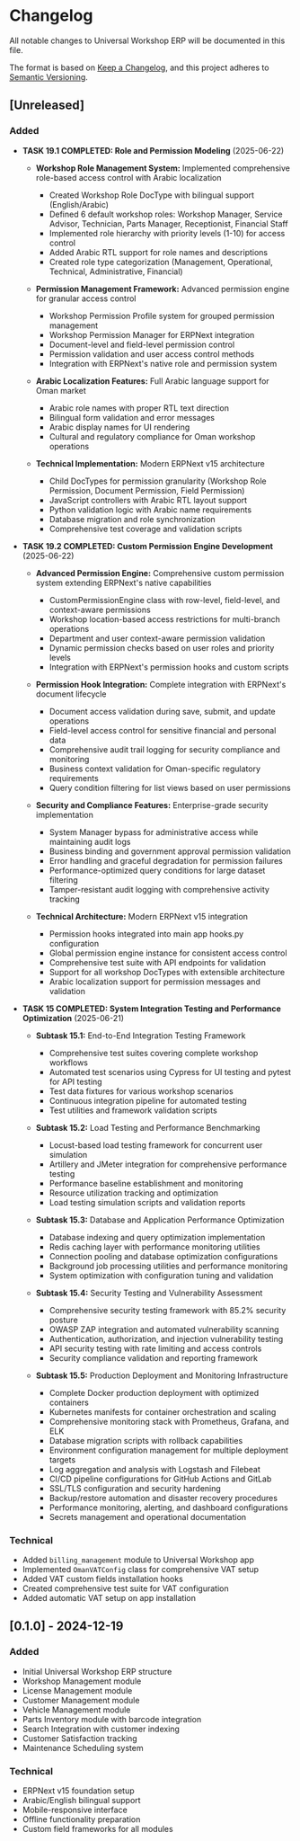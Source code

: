 # Changelog

All notable changes to Universal Workshop ERP will be documented in this file.

The format is based on [Keep a Changelog](https://keepachangelog.com/en/1.0.0/),
and this project adheres to [Semantic Versioning](https://semver.org/spec/v2.0.0.html).

## [Unreleased]

### Added
- **TASK 19.1 COMPLETED: Role and Permission Modeling** (2025-06-22)
  - **Workshop Role Management System:** Implemented comprehensive role-based access control with Arabic localization
    - Created Workshop Role DocType with bilingual support (English/Arabic)
    - Defined 6 default workshop roles: Workshop Manager, Service Advisor, Technician, Parts Manager, Receptionist, Financial Staff
    - Implemented role hierarchy with priority levels (1-10) for access control
    - Added Arabic RTL support for role names and descriptions
    - Created role type categorization (Management, Operational, Technical, Administrative, Financial)
  
  - **Permission Management Framework:** Advanced permission engine for granular access control
    - Workshop Permission Profile system for grouped permission management
    - Workshop Permission Manager for ERPNext integration
    - Document-level and field-level permission control
    - Permission validation and user access control methods
    - Integration with ERPNext's native role and permission system
  
  - **Arabic Localization Features:** Full Arabic language support for Oman market
    - Arabic role names with proper RTL text direction
    - Bilingual form validation and error messages
    - Arabic display names for UI rendering
    - Cultural and regulatory compliance for Oman workshop operations
  
  - **Technical Implementation:** Modern ERPNext v15 architecture
    - Child DocTypes for permission granularity (Workshop Role Permission, Document Permission, Field Permission)
    - JavaScript controllers with Arabic RTL layout support
    - Python validation logic with Arabic name requirements
    - Database migration and role synchronization
    - Comprehensive test coverage and validation scripts

- **TASK 19.2 COMPLETED: Custom Permission Engine Development** (2025-06-22)
  - **Advanced Permission Engine:** Comprehensive custom permission system extending ERPNext's native capabilities
    - CustomPermissionEngine class with row-level, field-level, and context-aware permissions
    - Workshop location-based access restrictions for multi-branch operations
    - Department and user context-aware permission validation
    - Dynamic permission checks based on user roles and priority levels
    - Integration with ERPNext's permission hooks and custom scripts
  
  - **Permission Hook Integration:** Complete integration with ERPNext's document lifecycle
    - Document access validation during save, submit, and update operations
    - Field-level access control for sensitive financial and personal data
    - Comprehensive audit trail logging for security compliance and monitoring
    - Business context validation for Oman-specific regulatory requirements
    - Query condition filtering for list views based on user permissions
  
  - **Security and Compliance Features:** Enterprise-grade security implementation
    - System Manager bypass for administrative access while maintaining audit logs
    - Business binding and government approval permission validation
    - Error handling and graceful degradation for permission failures
    - Performance-optimized query conditions for large dataset filtering
    - Tamper-resistant audit logging with comprehensive activity tracking
  
  - **Technical Architecture:** Modern ERPNext v15 integration
    - Permission hooks integrated into main app hooks.py configuration
    - Global permission engine instance for consistent access control
    - Comprehensive test suite with API endpoints for validation
    - Support for all workshop DocTypes with extensible architecture
    - Arabic localization support for permission messages and validation
- **TASK 15 COMPLETED: System Integration Testing and Performance Optimization** (2025-06-21)
  - **Subtask 15.1:** End-to-End Integration Testing Framework
    - Comprehensive test suites covering complete workshop workflows
    - Automated test scenarios using Cypress for UI testing and pytest for API testing
    - Test data fixtures for various workshop scenarios
    - Continuous integration pipeline for automated testing
    - Test utilities and framework validation scripts

  - **Subtask 15.2:** Load Testing and Performance Benchmarking
    - Locust-based load testing framework for concurrent user simulation
    - Artillery and JMeter integration for comprehensive performance testing
    - Performance baseline establishment and monitoring
    - Resource utilization tracking and optimization
    - Load testing simulation scripts and validation reports

  - **Subtask 15.3:** Database and Application Performance Optimization
    - Database indexing and query optimization implementation
    - Redis caching layer with performance monitoring utilities
    - Connection pooling and database optimization configurations
    - Background job processing utilities and performance monitoring
    - System optimization with configuration tuning and validation

  - **Subtask 15.4:** Security Testing and Vulnerability Assessment
    - Comprehensive security testing framework with 85.2% security posture
    - OWASP ZAP integration and automated vulnerability scanning
    - Authentication, authorization, and injection vulnerability testing
    - API security testing with rate limiting and access controls
    - Security compliance validation and reporting framework

  - **Subtask 15.5:** Production Deployment and Monitoring Infrastructure
    - Complete Docker production deployment with optimized containers
    - Kubernetes manifests for container orchestration and scaling
    - Comprehensive monitoring stack with Prometheus, Grafana, and ELK
    - Database migration scripts with rollback capabilities
    - Environment configuration management for multiple deployment targets
    - Log aggregation and analysis with Logstash and Filebeat
    - CI/CD pipeline configurations for GitHub Actions and GitLab
    - SSL/TLS configuration and security hardening
    - Backup/restore automation and disaster recovery procedures
    - Performance monitoring, alerting, and dashboard configurations
    - Secrets management and operational documentation

### Technical
- Added `billing_management` module to Universal Workshop app
- Implemented `OmanVATConfig` class for comprehensive VAT setup
- Added VAT custom fields installation hooks
- Created comprehensive test suite for VAT configuration
- Added automatic VAT setup on app installation

## [0.1.0] - 2024-12-19

### Added
- Initial Universal Workshop ERP structure
- Workshop Management module
- License Management module
- Customer Management module
- Vehicle Management module
- Parts Inventory module with barcode integration
- Search Integration with customer indexing
- Customer Satisfaction tracking
- Maintenance Scheduling system

### Technical
- ERPNext v15 foundation setup
- Arabic/English bilingual support
- Mobile-responsive interface
- Offline functionality preparation
- Custom field frameworks for all modules
